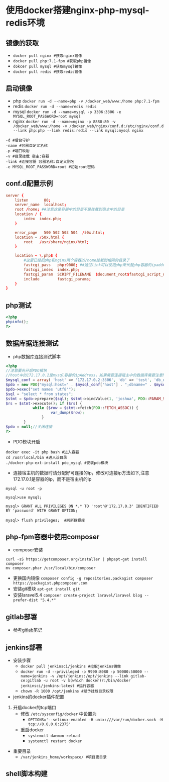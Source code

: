 # 使用docker搭建nginx-php-mysql-redis环境

## 镜像的获取
* `docker pull nginx #获取nginx镜像`
* `docker pull php:7.1-fpm #获取php镜像`
* `dokcer pull mysql #获取mysql镜像`
* `docker pull redis #获取redis镜像`

## 启动镜像

* php
 `docker run -d --name=php -v /docker_web/www:/home php:7.1-fpm`
* redis 
`docker run -d --name=redis redis`
* mysql 
`docker run -d --name=mysql -p 3306:3306 -e MYSQL_ROOT_PASSWORD=root mysql`
* nginx
`docker run -d --name=nginx -p 8880:80 -v /docker_web/www:/home -v /docker_web/nginx/conf.d:/etc/nginx/conf.d --link php:php --link redis:redis --link mysql:mysql nginx `
```
-d #后台守护
-name #容器自定义名称
-p #端口映射
-v #目录挂载 宿主:容器
-link #连接容器 容器名称:自定义别名
-e MYSQL_ROOT_PASSWORD=root #初始root密码
```

## conf.d配置示例
```.conf
server {
    listen       80;
    server_name  localhost;
    root /home; ##注意这是容器中的目录不是挂载到宿主中的目录
    location / {
        index  index.php;
    }

    error_page   500 502 503 504  /50x.html;
    location = /50x.html {
        root   /usr/share/nginx/html;
    }

    location ~ \.php$ {
        #这里已经把php和nginx两个容器的/home挂载到相同的目录了
        fastcgi_pass   php:9000; ##通过link可以使用php来代替php容器的ipaddress，如果想查询容器ip可以通过sudo docker inspect 容器 命令查询
        fastcgi_index  index.php;
        fastcgi_param  SCRIPT_FILENAME  $document_root$fastcgi_script_name;
        include        fastcgi_params;
    }
}

```
## php测试
```php
<?php
phpinfo();
?>
```
## 数据库据连接测试
* php数据库连接测试脚本
```php
<?php
//注意要先开启PDO模块
//host中的172.17.0.2是mysql容器的ipAddress，如果需要连接宿主中的数据库需要注意host不可以使用127.0.0.1需要使用宿主机的公网ip，容器中所有的127.0.0.1都是指容器本身而不是宿主
$mysql_conf = array( 'host' => '172.17.0.2:3306', 'db' => 'test', 'db_user' => 'root', 'db_pwd' => 'root', );
$pdo = new PDO("mysql:host=" . $mysql_conf['host'] . ";dbname=" . $mysql_conf['db'], $mysql_conf['db_user'], $mysql_conf['db_pwd']);//创建一个pdo对象 
$pdo->exec("set names 'utf8'"); 
$sql = "select * from states";
$stmt = $pdo->prepare($sql); $stmt->bindValue(1, 'joshua', PDO::PARAM_STR);
$rs = $stmt->execute(); if ($rs) {
            while ($row = $stmt->fetch(PDO::FETCH_ASSOC)) {
                    var_dump($row); 
                }
        }
$pdo = null;//关闭连接 
?>
```
* PDO模块开启

```
docker exec -it php bash #进入容器
cd /usr/local/bin #进入该目录
./docker-php-ext-install pdo_mysql #安装pdo模块
```
* 连接宿主机的数据时请分配好可连接的ip，修改可连接ip方法如下,注意172.17.0.1是容器的ip，而不是宿主机的ip
```
mysql -u root -p

mysql>use mysql;

mysql> GRANT ALL PRIVILEGES ON *.* TO 'root'@'172.17.0.3' IDENTIFIED BY 'password' WITH GRANT OPTION;

mysql> flush privileges;  #刷新数据库

```

## php-fpm容器中使用composer
* composer安装
```
curl -sS https://getcomposer.org/installer | phpapt-get install composer
mv composer.phar /usr/local/bin/composer
```
* 更换国内镜像
`composer config -g repositories.packagist composer https://packagist.phpcomposer.com`
* 安装git模块
`apt-get install git`
* 安装laravel5.4
`composer create-project laravel/laravel blog --prefer-dist "5.4.*"`
## gitlab部署
* [参考gitlab笔记](https://github.com/FYKANG/gitlab_note)
## jenkins部署
* 安装步骤
    * `docker pull jenkinsci/jenkins #拉取jenkins镜像`
    * `docker run -d --privileged -p 9990:8080 -p 50000:50000 --name=jenkins -v /opt/jenkins:/opt/jenkins --link gitlab-ce:gitlab -u root -v $(which docker)r:/bin/docker jenkinsci/jenkins:latest #运行容器`
    * `chown -R 1000 /opt/jenkins #赋予挂载目录权限`
* jenkins的docker插件配置
1. 开启docker的tcp端口
    * 修改 `/etc/sysconfig/docker` 中设置为
        * `OPTIONS='--selinux-enabled -H unix:///var/run/docker.sock -H tcp://0.0.0.0:2375'`
    * 重启docker
        * `systemctl daemon-reload`
        * `systemctl restart docker`
* 重要目录
    * `/var/jenkins_home/workspace/ #项目更目录`

## shell脚本构建